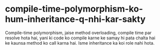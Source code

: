 # compile-time-polymorphism-ko-hum-inheritance-q-nhi-kar-sakty
Compile-time polymorphism, jaise method overloading, compile time par resolve hota hai, yani ki code ko compile karne ke samay hi pata chalta hai ke kaunsa method ko call karna hai. Isme inheritance ka koi role nahi hota.






